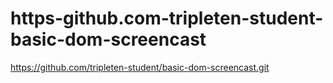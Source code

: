 # https-github.com-tripleten-student-basic-dom-screencast
https://github.com/tripleten-student/basic-dom-screencast.git
